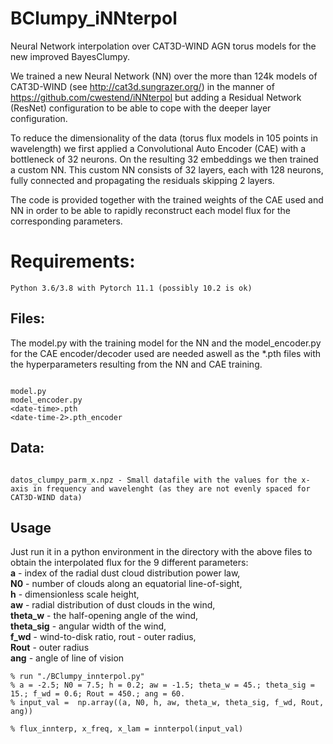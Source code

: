 # BClumpy_iNNterpol
Neural Network interpolation over CAT3D-WIND AGN torus models for the new improved BayesClumpy.

We trained a new Neural Network (NN) over the more than 124k models of CAT3D-WIND (see http://cat3d.sungrazer.org/)
in the manner of https://github.com/cwestend/iNNterpol but adding a Residual Network (ResNet)
configuration to be able to cope with the deeper layer configuration.

To reduce the dimensionality of the data (torus flux models in 105 points in wavelength) we first applied a Convolutional
Auto Encoder (CAE) with a bottleneck of 32 neurons. On the resulting 32 embeddings we then trained a custom NN. This
custom NN consists of 32 layers, each with 128 neurons, fully connected and propagating the residuals skipping 2 layers. 

The code is provided together with the trained weights of the CAE used and NN in order to be able to rapidly
reconstruct each model flux for the corresponding parameters. 


# Requirements:

```
Python 3.6/3.8 with Pytorch 11.1 (possibly 10.2 is ok)
```
## Files:

The model.py with the training model for the NN and the model_encoder.py for the CAE encoder/decoder used are needed aswell as the *.pth files with the hyperparameters resulting from the NN and CAE training.

```

model.py
model_encoder.py
<date-time>.pth
<date-time-2>.pth_encoder

```
## Data:

```

datos_clumpy_parm_x.npz - Small datafile with the values for the x-axis in frequency and wavelenght (as they are not evenly spaced for CAT3D-WIND data)
```

## Usage

Just run it in a python environment in the directory with the above files to obtain the interpolated flux for the 9 different parameters:  
**a** - index of the radial dust cloud distribution power law,   
**N0** - number of clouds along an equatorial line-of-sight,  
**h** - dimensionless scale height,  
**aw** - radial distribution of dust clouds in the wind,  
**theta_w** - the half-opening angle of the wind,  
**theta_sig** - angular width of the wind,  
**f_wd** - wind-to-disk ratio, rout - outer radius,  
**Rout** - outer radius  
**ang** - angle of line of vision

```
% run "./BClumpy_innterpol.py"
% a = -2.5; N0 = 7.5; h = 0.2; aw = -1.5; theta_w = 45.; theta_sig = 15.; f_wd = 0.6; Rout = 450.; ang = 60.
% input_val =  np.array((a, N0, h, aw, theta_w, theta_sig, f_wd, Rout, ang))

% flux_innterp, x_freq, x_lam = innterpol(input_val)

```

